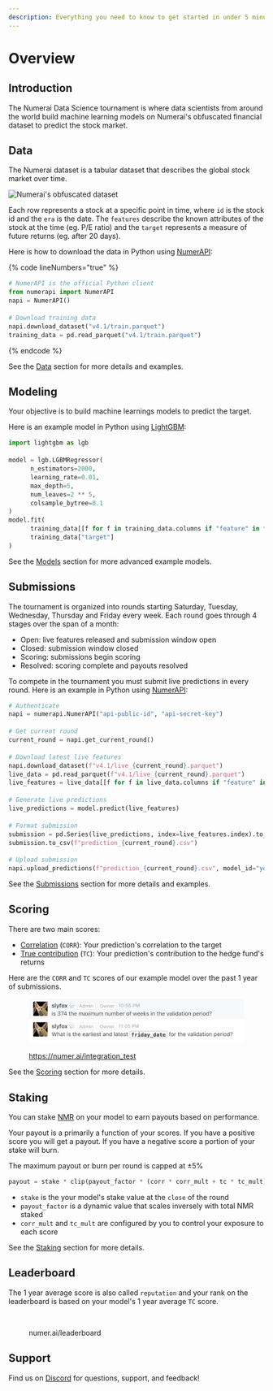 ```yaml
---
description: Everything you need to know to get started in under 5 minutes
---
```


# Overview

## Introduction

The Numerai Data Science tournament is where data scientists from around the world build machine learning models on Numerai's obfuscated financial dataset to predict the stock market.&#x20;

## Data

The Numerai dataset is a tabular dataset that describes the global stock market over time.

![Numerai's obfuscated dataset](.gitbook/assets/Ex\_data.png)

Each row represents a stock at a specific point in time, where `id` is the stock id and the `era` is the date. The  `features` describe the known attributes of the stock at the time (eg. P/E ratio) and the `target` represents a measure of future returns (eg. after 20 days).

Here is how to download the data in Python using [NumerAPI](https://github.com/uuazed/numerapi):

{% code lineNumbers="true" %}
```python
# NumerAPI is the official Python client
from numerapi import NumerAPI
napi = NumerAPI()

# Download training data
napi.download_dataset("v4.1/train.parquet")
training_data = pd.read_parquet("v4.1/train.parquet")
```
{% endcode %}

See the [Data](numerai-tournament/data/) section for more details and examples.&#x20;

## Modeling

Your objective is to build machine learnings models to predict the target.

Here is an example model in Python using [LightGBM](https://lightgbm.readthedocs.io/en/latest/pythonapi/lightgbm.LGBMRegressor.html):

```python
import lightgbm as lgb

model = lgb.LGBMRegressor(
      n_estimators=2000,
      learning_rate=0.01,
      max_depth=5,
      num_leaves=2 ** 5,
      colsample_bytree=0.1
)
model.fit(
      training_data[[f for f in training_data.columns if "feature" in f]],
      training_data["target"]
)
```

See the [Models](numerai-tournament/models/) section for more advanced example models.

## Submissions

The tournament is organized into rounds starting Saturday, Tuesday, Wednesday, Thursday and Friday every week. Each round goes through 4 stages over the span of a month:

* Open: live features released and submission window open
* Closed: submission window closed
* Scoring: submissions begin scoring
* Resolved: scoring complete and payouts resolved

To compete in the tournament you must submit live predictions in every round. Here is an example in Python using [NumerAPI](https://github.com/uuazed/numerapi):

```python
# Authenticate
napi = numerapi.NumerAPI("api-public-id", "api-secret-key")

# Get current round
current_round = napi.get_current_round()

# Download latest live features
napi.download_dataset(f"v4.1/live_{current_round}.parquet")
live_data = pd.read_parquet(f"v4.1/live_{current_round}.parquet")
live_features = live_data[[f for f in live_data.columns if "feature" in f]]

# Generate live predictions
live_predictions = model.predict(live_features)

# Format submission
submission = pd.Series(live_predictions, index=live_features.index).to_frame("prediction")
submission.to_csv(f"prediction_{current_round}.csv")

# Upload submission 
napi.upload_predictions(f"prediction_{current_round}.csv", model_id="your-model-id")
```

See the [Submissions](numerai-tournament/submissions/) section for more details and examples.

## Scoring

There are two main scores:

* [Correlation](https://docs.numer.ai/tournament/correlation-corr) (`CORR`): Your prediction's correlation to the target
* [True contribution](https://docs.numer.ai/tournament/true-contribution-tc) (`TC`):  Your prediction's contribution to the hedge fund's returns&#x20;

Here are the `CORR` and `TC` scores of our example model over the past 1 year of submissions.

<figure><img src=".gitbook/assets/image (104).png" alt=""><figcaption><p><a href="https://numer.ai/integration_test/">https://numer.ai/integration_test</a></p></figcaption></figure>

See the [Scoring](./#scoring) section for more details.

## Staking

You can stake [NMR](https://www.coinbase.com/price/numeraire) on your model to earn payouts based on performance.&#x20;

Your payout is a primarily a function of your scores. If you have a positive score you will get a payout. If you have a negative score a portion of your stake will burn.

The maximum payout or burn per round is capped at ±5%

```python
payout = stake * clip(payout_factor * (corr * corr_mult + tc * tc_mult), -0.05, 0.05) 
```

* `stake` is the your model's stake value at the `close` of the round
* `payout_factor` is a dynamic value that scales inversely with total NMR staked
* `corr_mult` and `tc_mult` are configured by you to control your exposure to each score

See the [Staking](numerai-tournament/staking.md) section for more details.&#x20;

## Leaderboard

The 1 year average score is also called `reputation` and your rank on the leaderboard is based on your model's 1 year average `TC` score.&#x20;

<figure><img src=".gitbook/assets/image (97) (1) (1).png" alt=""><figcaption><p>numer.ai/leaderboard</p></figcaption></figure>

## Support

Find us on [Discord](https://discord.gg/numerai) for questions, support, and feedback!
